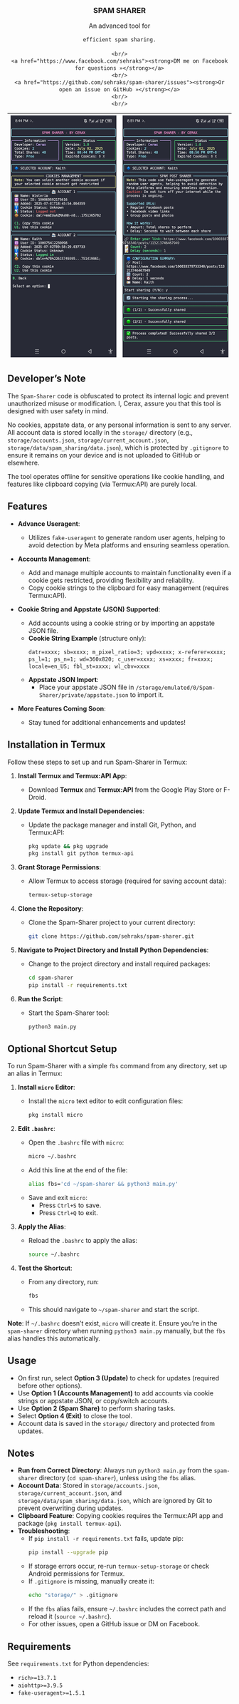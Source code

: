<br />
<div align="center">

  <h3 align="center">SPAM SHARER</h3>

  <p align="center">
    An advanced tool for
    
    efficient spam sharing.
    
    <br/>
    <a href="https://www.facebook.com/sehraks"><strong>DM me on Facebook for questions »</strong></a>
    <br/>
    <a href="https://github.com/sehraks/spam-sharer/issues"><strong>Or open an issue on GitHub »</strong></a>
    <br/>
    <br/>
  </p>

  | ![Spam-Sharer Accounts Management](https://github.com/sehraks/spam-sharer/raw/main/screenshots/screenshot1.jpg) | ![Spam-Sharer Spam Sharing Process](https://github.com/sehraks/spam-sharer/raw/main/screenshots/screenshot2.jpg) |
  |:--:|:--:|

</div>

## Developer’s Note

The `Spam-Sharer` code is obfuscated to protect its internal logic and prevent unauthorized misuse or modification. I, Cerax, assure you that this tool is designed with user safety in mind.

No cookies, appstate data, or any personal information is sent to any server. All account data is stored locally in the `storage/` directory (e.g., `storage/accounts.json`, `storage/current_account.json`, `storage/data/spam_sharing/data.json`), which is protected by `.gitignore` to ensure it remains on your device and is not uploaded to GitHub or elsewhere.

The tool operates offline for sensitive operations like cookie handling, and features like clipboard copying (via Termux:API) are purely local.

## Features

- **Advance Useragent**:
  - Utilizes `fake-useragent` to generate random user agents, helping to avoid detection by Meta platforms and ensuring seamless operation.

- **Accounts Management**:
  - Add and manage multiple accounts to maintain functionality even if a cookie gets restricted, providing flexibility and reliability.
  - Copy cookie strings to the clipboard for easy management (requires Termux:API).

- **Cookie String and Appstate (JSON) Supported**:
  - Add accounts using a cookie string or by importing an appstate JSON file.
  - **Cookie String Example** (structure only):
    ```
    datr=xxxx; sb=xxxx; m_pixel_ratio=3; vpd=xxxx; x-referer=xxxx; ps_l=1; ps_n=1; wd=360x820; c_user=xxxx; xs=xxxx; fr=xxxx; locale=en_US; fbl_st=xxxx; wl_cbv=xxxx
    ```
  - **Appstate JSON Import**:
    - Place your appstate JSON file in `/storage/emulated/0/Spam-Sharer/private/appstate.json` to import it.

- **More Features Coming Soon**:
  - Stay tuned for additional enhancements and updates!

## Installation in Termux

Follow these steps to set up and run Spam-Sharer in Termux:

1. **Install Termux and Termux:API App**:
   - Download **Termux** and **Termux:API** from the Google Play Store or F-Droid.

2. **Update Termux and Install Dependencies**:
   - Update the package manager and install Git, Python, and Termux:API:
     ```bash
     pkg update && pkg upgrade
     pkg install git python termux-api
     ```

3. **Grant Storage Permissions**:
   - Allow Termux to access storage (required for saving account data):
     ```bash
     termux-setup-storage
     ```

4. **Clone the Repository**:
   - Clone the Spam-Sharer project to your current directory:
     ```bash
     git clone https://github.com/sehraks/spam-sharer.git
     ```

5. **Navigate to Project Directory and Install Python Dependencies**:
   - Change to the project directory and install required packages:
     ```bash
     cd spam-sharer
     pip install -r requirements.txt
     ```

6. **Run the Script**:
   - Start the Spam-Sharer tool:
     ```bash
     python3 main.py
     ```

## Optional Shortcut Setup

To run Spam-Sharer with a simple `fbs` command from any directory, set up an alias in Termux:

1. **Install `micro` Editor**:
   - Install the `micro` text editor to edit configuration files:
     ```bash
     pkg install micro
     ```

2. **Edit `.bashrc`**:
   - Open the `.bashrc` file with `micro`:
     ```bash
     micro ~/.bashrc
     ```
   - Add this line at the end of the file:
     ```bash
     alias fbs='cd ~/spam-sharer && python3 main.py'
     ```
   - Save and exit `micro`:
     - Press `Ctrl+S` to save.
     - Press `Ctrl+Q` to exit.

3. **Apply the Alias**:
   - Reload the `.bashrc` to apply the alias:
     ```bash
     source ~/.bashrc
     ```

4. **Test the Shortcut**:
   - From any directory, run:
     ```bash
     fbs
     ```
   - This should navigate to `~/spam-sharer` and start the script.

**Note**: If `~/.bashrc` doesn’t exist, `micro` will create it. Ensure you’re in the `spam-sharer` directory when running `python3 main.py` manually, but the `fbs` alias handles this automatically.

## Usage

- On first run, select **Option 3 (Update)** to check for updates (required before other options).
- Use **Option 1 (Accounts Management)** to add accounts via cookie strings or appstate JSON, or copy/switch accounts.
- Use **Option 2 (Spam Share)** to perform sharing tasks.
- Select **Option 4 (Exit)** to close the tool.
- Account data is saved in the `storage/` directory and protected from updates.

## Notes

- **Run from Correct Directory**: Always run `python3 main.py` from the `spam-sharer` directory (`cd spam-sharer`), unless using the `fbs` alias.
- **Account Data**: Stored in `storage/accounts.json`, `storage/current_account.json`, and `storage/data/spam_sharing/data.json`, which are ignored by Git to prevent overwriting during updates.
- **Clipboard Feature**: Copying cookies requires the Termux:API app and package (`pkg install termux-api`).
- **Troubleshooting**:
  - If `pip install -r requirements.txt` fails, update pip:
    ```bash
    pip install --upgrade pip
    ```
  - If storage errors occur, re-run `termux-setup-storage` or check Android permissions for Termux.
  - If `.gitignore` is missing, manually create it:
    ```bash
    echo "storage/" > .gitignore
    ```
  - If the `fbs` alias fails, ensure `~/.bashrc` includes the correct path and reload it (`source ~/.bashrc`).
  - For other issues, open a GitHub issue or DM on Facebook.

## Requirements

See `requirements.txt` for Python dependencies:
- `rich>=13.7.1`
- `aiohttp>=3.9.5`
- `fake-useragent>=1.5.1`
